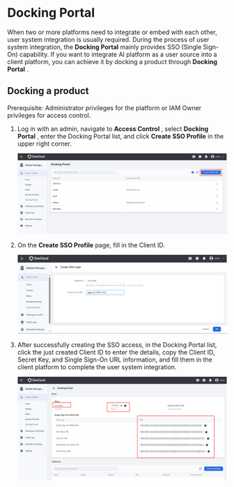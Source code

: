 # Docking Portal

When two or more platforms need to integrate or embed with each other,
user system integration is usually required. During the process of user system integration,
the __Docking Portal__ mainly provides SSO (Single Sign-On) capability.
If you want to integrate AI platform as a user source into a client platform,
you can achieve it by docking a product through __Docking Portal__ .

## Docking a product

Prerequisite: Administrator privileges for the platform or IAM Owner privileges
for access control.

1. Log in with an admin, navigate to __Access Control__ , select __Docking Portal__ ,
   enter the Docking Portal list, and click __Create SSO Profile__ in the upper right corner.

    ![Create SSO Profile button](../images/sso1.png)

2. On the __Create SSO Profile__ page, fill in the Client ID.

    ![Create SSO Profile](../images/sso2.png)

3. After successfully creating the SSO access, in the Docking Portal list,
   click the just created Client ID to enter the details,
   copy the Client ID, Secret Key, and Single Sign-On URL information,
   and fill them in the client platform to complete the user system integration.

    ![Docking Portal Details](../images/sso3.png)
